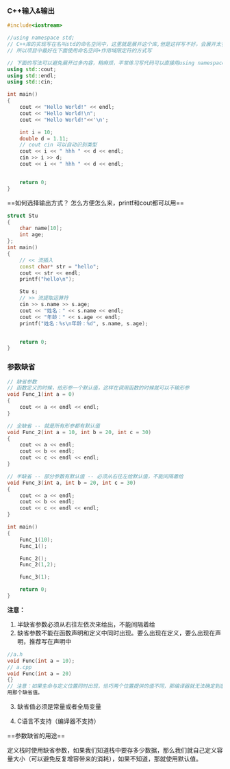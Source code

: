 ### C++输入&输出

```c++
#include<iostream>

//using namespace std; 
// C++库的实现写在名叫std的命名空间中，这里就是展开这个库,但是这样写不好，会展开太多的内容
// 所以项目中最好在下面使用命名空间+作用域限定符的方式写

// 下面的写法可以避免展开过多内容，稍麻烦，平常练习写代码可以直接用using namespace std
using std::cout;
using std::endl;
using std::cin;

int main()
{
	cout << "Hello World!" << endl;
	cout << "Hello World!\n";
	cout << "Hello World!"<<'\n';

	int i = 10;
	double d = 1.11;
	// cout cin 可以自动识别类型
	cout << i << " hhh " << d << endl;
	cin >> i >> d;
	cout << i << " hhh " << d << endl;


	return 0;
}
```

==如何选择输出方式？ 怎么方便怎么来，printf和cout都可以用==

```c++
struct Stu
{
	char name[10];
	int age;
};
int main()
{
	// << 流插入
	const char* str = "hello";
	cout << str << endl;
	printf("hello\n");

	Stu s;
	// >> 流提取运算符
	cin >> s.name >> s.age;
	cout << "姓名：" << s.name << endl;
	cout << "年龄：" << s.age << endl;
	printf("姓名：%s\n年龄：%d", s.name, s.age);


	return 0;
}
```

### 参数缺省

```c++
// 缺省参数
// 函数定义的时候，给形参一个默认值，这样在调用函数的时候就可以不输形参
void Func_1(int a = 0)
{
	cout << a << endl << endl;
}

// 全缺省 -- 就是所有形参都有默认值
void Func_2(int a = 10, int b = 20, int c = 30)
{
	cout << a << endl;
	cout << b << endl;
	cout << c << endl << endl;
}

// 半缺省 -- 部分参数有默认值 -- 必须从右往左给默认值，不能间隔着给
void Func_3(int a, int b = 20, int c = 30)
{
	cout << a << endl;
	cout << b << endl;
	cout << c << endl << endl;
}

int main()
{
	Func_1(10);
	Func_1();

	Func_2();
	Func_2(1,2);

	Func_3(1);

	return 0;
}
```

**注意：**

1. 半缺省参数必须从右往左依次来给出，不能间隔着给
2. 缺省参数不能在函数声明和定义中同时出现。要么出现在定义，要么出现在声明，推荐写在声明中

```c++
//a.h
void Func(int a = 10);
// a.cpp
void Func(int a = 20)
{}
// 注意：如果生命与定义位置同时出现，恰巧两个位置提供的值不同，那编译器就无法确定到底该
用那个缺省值。
```

3. 缺省值必须是常量或者全局变量

4. C语言不支持（编译器不支持）  



==参数缺省的用途==

定义栈时使用缺省参数，如果我们知道栈中要存多少数据，那么我们就自己定义容量大小（可以避免反复增容带来的消耗），如果不知道，那就使用默认值。